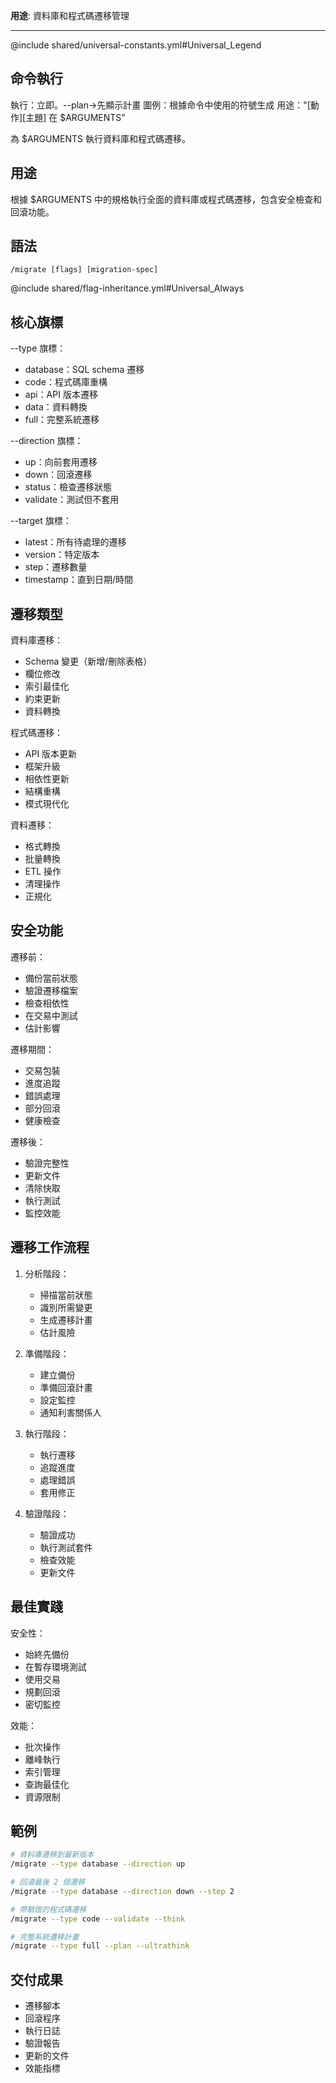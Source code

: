 **用途**: 資料庫和程式碼遷移管理

---

@include shared/universal-constants.yml#Universal_Legend

## 命令執行
執行：立即。--plan→先顯示計畫
圖例：根據命令中使用的符號生成
用途："[動作][主題] 在 $ARGUMENTS"

為 $ARGUMENTS 執行資料庫和程式碼遷移。

## 用途
根據 $ARGUMENTS 中的規格執行全面的資料庫或程式碼遷移，包含安全檢查和回滾功能。

## 語法
`/migrate [flags] [migration-spec]`

@include shared/flag-inheritance.yml#Universal_Always

## 核心旗標

--type 旗標：
- database：SQL schema 遷移
- code：程式碼庫重構
- api：API 版本遷移
- data：資料轉換
- full：完整系統遷移

--direction 旗標：
- up：向前套用遷移
- down：回滾遷移
- status：檢查遷移狀態
- validate：測試但不套用

--target 旗標：
- latest：所有待處理的遷移
- version：特定版本
- step：遷移數量
- timestamp：直到日期/時間

## 遷移類型

資料庫遷移：
- Schema 變更（新增/刪除表格）
- 欄位修改
- 索引最佳化
- 約束更新
- 資料轉換

程式碼遷移：
- API 版本更新
- 框架升級
- 相依性更新
- 結構重構
- 模式現代化

資料遷移：
- 格式轉換
- 批量轉換
- ETL 操作
- 清理操作
- 正規化

## 安全功能

遷移前：
- 備份當前狀態
- 驗證遷移檔案
- 檢查相依性
- 在交易中測試
- 估計影響

遷移期間：
- 交易包裝
- 進度追蹤
- 錯誤處理
- 部分回滾
- 健康檢查

遷移後：
- 驗證完整性
- 更新文件
- 清除快取
- 執行測試
- 監控效能

## 遷移工作流程

1. 分析階段：
   - 掃描當前狀態
   - 識別所需變更
   - 生成遷移計畫
   - 估計風險

2. 準備階段：
   - 建立備份
   - 準備回滾計畫
   - 設定監控
   - 通知利害關係人

3. 執行階段：
   - 執行遷移
   - 追蹤進度
   - 處理錯誤
   - 套用修正

4. 驗證階段：
   - 驗證成功
   - 執行測試套件
   - 檢查效能
   - 更新文件

## 最佳實踐

安全性：
- 始終先備份
- 在暫存環境測試
- 使用交易
- 規劃回滾
- 密切監控

效能：
- 批次操作
- 離峰執行
- 索引管理
- 查詢最佳化
- 資源限制

## 範例

```bash
# 資料庫遷移到最新版本
/migrate --type database --direction up

# 回滾最後 2 個遷移
/migrate --type database --direction down --step 2

# 帶驗證的程式碼遷移
/migrate --type code --validate --think

# 完整系統遷移計畫
/migrate --type full --plan --ultrathink
```

## 交付成果

- 遷移腳本
- 回滾程序
- 執行日誌
- 驗證報告
- 更新的文件
- 效能指標